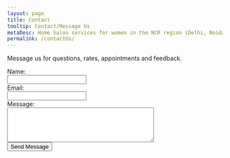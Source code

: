 ```yaml
---
layout: page
title: Contact 
tooltip: Contact/Message Us
metaDesc: Home Salon services for women in the NCR region (Delhi, Noida, Ghaziabad, Gurgaon, Faridabad) by trained women from less privileged backgrounds. Message us for questions, rates, appointments and feedback.
permalink: /contactUs/
---
```


Message us for questions, rates, appointments and feedback.
<form action="https://formspree.io/mklauria@gmail.com"
      method="POST">
    Name:<br> <input type="text" name="name"> <br>
    Email:<br> <input type="text" name="email"><br>
    Message:<br> <textarea name="message" cols="40" rows="5"></textarea>
    <input type="hidden" name="_next" value="/thanks/"><br>
    <input type="submit" value="Send Message">
</form>

